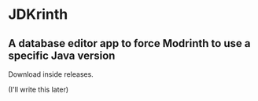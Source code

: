 # JDKrinth
## A database editor app to force Modrinth to use a specific Java version

Download inside releases.

(I'll write this later)
